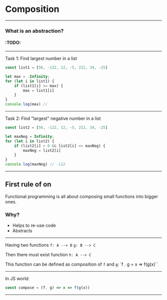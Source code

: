 
# Composition
---
### What is an abstraction?

#### :TODO:
---
Task 1: Find largest number in a list
```javascript
const list1 = [56, -122, 12, -5, 212, 34, -25]

let max = -Infinity;
for (let i in list1) {
	if (list1[i] >= max) {
		max = list1[i]
	}
}
console.log(max) // 
```
___
Task 2: Find "largest" negative number in a list

```javascript
const list2 = [56, -122, 12, -5, 212, 34, -25]

let maxNeg = Infinity;
for (let i in list2) {
	if (list2[i] < 0 && list2[i] <= maxNeg) {
		maxNeg = list2[i]
	}
}
console.log(maxNeg) // -122
```
---

First rule of on
---
Functional programming is all about composing small functions into bigger ones.

### Why?
* Helps to re-use code
* Abstracts 

---

Having two functions
`f: A --> B`
`g: B --> C`

Then there must exist function `h: A --> C`

This function can be defined as composition of `f` and `g`:
`f . g = x => f(g(x)``

---
In JS world:

```javascript
const compose = (f, g) => x => f(g(x))
```


---
<!--stackedit_data:
eyJoaXN0b3J5IjpbMTcxMTI2MjY0LC05NTA0MTI5OTcsLTE2MD
I3MTkzOCw4Njk2NDAzMTAsLTkyMDg5NzAwLC0xMDgyMDI5MDAx
LDEwMTE5MzY3MzYsLTUzMTA3NDgzNywtMTU1MjU3ODMxOSwtMT
kyODQ0NTk0OF19
-->